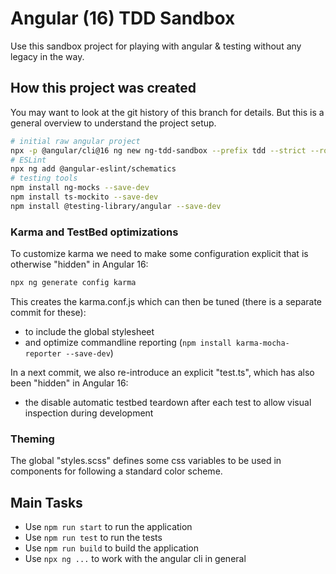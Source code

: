 # Angular (16) TDD Sandbox

Use this sandbox project for playing with angular & testing without any legacy in the way.

## How this project was created

You may want to look at the git history of this branch for details. But this is a general overview to understand the project setup.

```sh
# initial raw angular project
npx -p @angular/cli@16 ng new ng-tdd-sandbox --prefix tdd --strict --routing --style scss --directory .
# ESLint
npx ng add @angular-eslint/schematics
# testing tools
npm install ng-mocks --save-dev
npm install ts-mockito --save-dev
npm install @testing-library/angular --save-dev
```

### Karma and TestBed optimizations

To customize karma we need to make some configuration explicit that is otherwise "hidden" in Angular 16:

```sh
npx ng generate config karma
```

This creates the karma.conf.js which can then be tuned (there is a separate commit for these):

* to include the global stylesheet 
* and optimize commandline reporting (`npm install karma-mocha-reporter --save-dev`)

In a next commit, we also re-introduce an explicit "test.ts", which has also been "hidden" in Angular 16:

* the disable automatic testbed teardown after each test to allow visual inspection during development

### Theming

The global "styles.scss" defines some css variables to be used in components for following a standard color scheme.

## Main Tasks

* Use `npm run start` to run the application
* Use `npm run test` to run the tests
* Use `npm run build` to build the application
* Use `npx ng ...` to work with the angular cli in general


